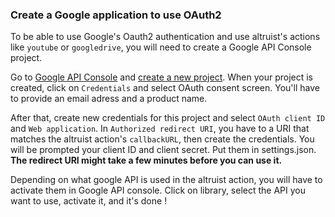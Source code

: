 ### Create a Google application to use OAuth2

To be able to use Google's Oauth2 authentication and use altruist's actions like `youtube` or `googledrive`, you will need to create a Google API Console project.

Go to [Google API Console](https://console.developers.google.com/) and [create a new project](https://console.developers.google.com/projectselector/apis/credentials).
When your project is created, click on `Credentials` and select OAuth consent screen. You'll have to provide an email adress and a product name.

After that, create new credentials for this project and select `OAuth client ID` and `Web application`.
In `Authorized redirect URI`, you have to a URI that matches the altruist action's `callbackURL`, then create the credentials.
You will be prompted your client ID and client secret. Put them in settings.json.
**The redirect URI might take a few minutes before you can use it.**

Depending on what google API is used in the altruist action, you will have to activate them in Google API console.
Click on library, select the API you want to use, activate it, and it's done !
